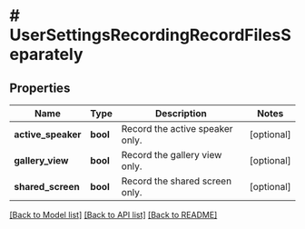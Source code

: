# # UserSettingsRecordingRecordFilesSeparately

## Properties

Name | Type | Description | Notes
------------ | ------------- | ------------- | -------------
**active_speaker** | **bool** | Record the active speaker only. | [optional]
**gallery_view** | **bool** | Record the gallery view only. | [optional]
**shared_screen** | **bool** | Record the shared screen only. | [optional]

[[Back to Model list]](../../README.md#models) [[Back to API list]](../../README.md#endpoints) [[Back to README]](../../README.md)
